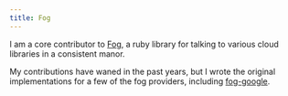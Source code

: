 ```yaml
---
title: Fog
---
```



I am a core contributor to [Fog](http://fog.io/), a ruby library for talking to various cloud libraries in a consistent manor.

My contributions have waned in the past years, but I wrote the original implementations for a few of the fog providers, including [fog-google](https://github.com/fog/fog-google).
